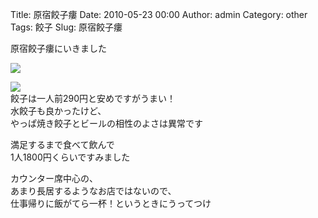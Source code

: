 Title: 原宿餃子瘻
Date: 2010-05-23 00:00
Author: admin
Category: other
Tags: 餃子
Slug: 原宿餃子瘻

原宿餃子瘻にいきました

[![](http://farm5.static.flickr.com/4023/4624583712_aa7b948cb6_m.jpg)](http://www.flickr.com/photos/46200029@N06/4624583712/)

[![](http://farm5.static.flickr.com/4057/4623979117_6b57552196_m.jpg)](http://www.flickr.com/photos/46200029@N06/4623979117/)  
餃子は一人前290円と安めですがうまい！  
水餃子も良かったけど、  
やっぱ焼き餃子とビールの相性のよさは異常です

満足するまで食べて飲んで  
1人1800円くらいですみました

カウンター席中心の、  
あまり長居するようなお店ではないので、  
仕事帰りに飯がてら一杯！というときにうってつけ
